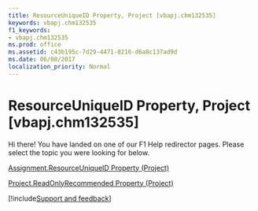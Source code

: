 ```yaml
---
title: ResourceUniqueID Property, Project [vbapj.chm132535]
keywords: vbapj.chm132535
f1_keywords:
- vbapj.chm132535
ms.prod: office
ms.assetid: c43b195c-7d29-4471-8216-d6a8c137ad9d
ms.date: 06/08/2017
localization_priority: Normal
---
```



# ResourceUniqueID Property, Project [vbapj.chm132535]

Hi there! You have landed on one of our F1 Help redirector pages. Please select the topic you were looking for below.

[Assignment.ResourceUniqueID Property (Project)](https://msdn.microsoft.com/library/b6c8b37a-e851-d419-2a28-59d61a640226%28Office.15%29.aspx)

[Project.ReadOnlyRecommended Property (Project)](https://msdn.microsoft.com/library/f35003bc-97fb-3acd-f629-7bb8addc5261%28Office.15%29.aspx)

[!include[Support and feedback](~/includes/feedback-boilerplate.md)]